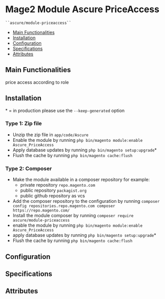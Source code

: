 # Mage2 Module Ascure PriceAccess

    ``ascure/module-priceaccess``

 - [Main Functionalities](#markdown-header-main-functionalities)
 - [Installation](#markdown-header-installation)
 - [Configuration](#markdown-header-configuration)
 - [Specifications](#markdown-header-specifications)
 - [Attributes](#markdown-header-attributes)


## Main Functionalities
price access according to role

## Installation
\* = in production please use the `--keep-generated` option

### Type 1: Zip file

 - Unzip the zip file in `app/code/Ascure`
 - Enable the module by running `php bin/magento module:enable Ascure_PriceAccess`
 - Apply database updates by running `php bin/magento setup:upgrade`\*
 - Flush the cache by running `php bin/magento cache:flush`

### Type 2: Composer

 - Make the module available in a composer repository for example:
    - private repository `repo.magento.com`
    - public repository `packagist.org`
    - public github repository as vcs
 - Add the composer repository to the configuration by running `composer config repositories.repo.magento.com composer https://repo.magento.com/`
 - Install the module composer by running `composer require ascure/module-priceaccess`
 - enable the module by running `php bin/magento module:enable Ascure_PriceAccess`
 - apply database updates by running `php bin/magento setup:upgrade`\*
 - Flush the cache by running `php bin/magento cache:flush`


## Configuration




## Specifications




## Attributes



